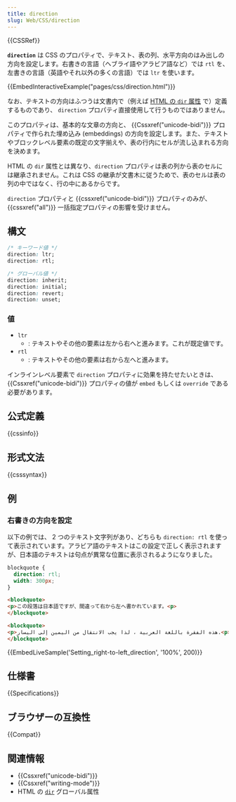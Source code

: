 ```yaml
---
title: direction
slug: Web/CSS/direction
---
```


{{CSSRef}}

**`direction`** は CSS のプロパティで、テキスト、表の列、水平方向のはみ出しの方向を設定します。右書きの言語（ヘブライ語やアラビア語など）では `rtl` を、左書きの言語（英語やそれ以外の多くの言語）では `ltr` を使います。

{{EmbedInteractiveExample("pages/css/direction.html")}}

なお、テキストの方向はふつうは文書内で（例えば [HTML の `dir` 属性](/ja/docs/Web/HTML/Global_attributes/dir) で）定義するものであり、 `direction` プロパティ直接使用して行うものではありません。

このプロパティは、基本的な文章の方向と、 {{Cssxref("unicode-bidi")}} プロパティで作られた埋め込み (embeddings) の方向を設定します。また、テキストやブロックレベル要素の既定の文字揃えや、表の行内にセルが流し込まれる方向を決めます。

HTML の `dir` 属性とは異なり、`direction` プロパティは表の列から表のセルには継承されません。これは CSS の継承が文書木に従うためで、表のセルは表の列の中ではなく、行の中にあるからです。

`direction` プロパティと {{cssxref("unicode-bidi")}} プロパティのみが、 {{cssxref("all")}} 一括指定プロパティの影響を受けません。

## 構文

```css
/* キーワード値 */
direction: ltr;
direction: rtl;

/* グローバル値 */
direction: inherit;
direction: initial;
direction: revert;
direction: unset;
```

### 値

- `ltr`
  - : テキストやその他の要素は左から右へと進みます。これが既定値です。
- `rtl`
  - : テキストやその他の要素は右から左へと進みます。

インラインレベル要素で `direction` プロパティに効果を持たせたいときは、{{Cssxref("unicode-bidi")}} プロパティの値が `embed` もしくは `override` である必要があります。

## 公式定義

{{cssinfo}}

## 形式文法

{{csssyntax}}

## 例

### 右書きの方向を設定

以下の例では、 2 つのテキスト文字列があり、どちらも `direction: rtl` を使って表示されています。アラビア語のテキストはこの設定で正しく表示されますが、日本語のテキストは句点が異常な位置に表示されるようになりました。

```css
blockquote {
  direction: rtl;
  width: 300px;
}
```

```html
<blockquote>
<p>この段落は日本語ですが、間違って右から左へ書かれています。<p>
</blockquote>

<blockquote>
<p>هذه الفقرة باللغة العربية ، لذا يجب الانتقال من اليمين إلى اليسار.<p>
</blockquote>
```

{{EmbedLiveSample('Setting_right-to-left_direction', '100%', 200)}}

## 仕様書

{{Specifications}}

## ブラウザーの互換性

{{Compat}}

## 関連情報

- {{Cssxref("unicode-bidi")}}
- {{Cssxref("writing-mode")}}
- HTML の [`dir`](/ja/docs/Web/HTML/Global_attributes#dir) グローバル属性
